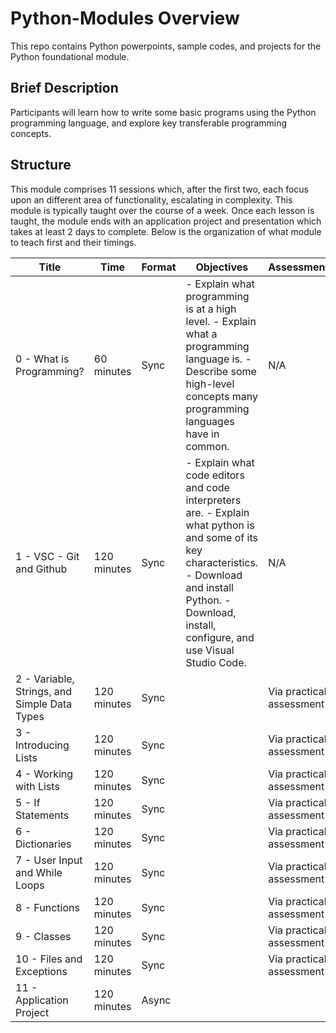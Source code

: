 # Python-Modules Overview
This repo contains Python powerpoints, sample codes, and projects for the Python foundational module. 

## Brief Description

Participants will learn how to write some basic programs using the Python programming language, and explore key transferable programming concepts.

## Structure

This module comprises 11 sessions which, after the first two, each focus upon an different area of functionality, escalating in complexity. This module is typically taught over the course of a week. Once each lesson is taught, the module ends with an application project and presentation which takes at least 2 days to complete. Below is the organization of what module to teach first and their timings.

| Title | Time | Format | Objectives | Assessment |
| --- | --- | --- | --- | --- |
| 0 - What is Programming? | 60 minutes | Sync | - Explain what programming is at a high level. - Explain what a programming language is. - Describe some high-level concepts many programming languages have in common. | N/A |
| 1 - VSC - Git and Github | 120 minutes | Sync | - Explain what code editors and code interpreters are. - Explain what python is and some of its key characteristics. - Download and install Python. - Download, install, configure, and use Visual Studio Code. | N/A |
| 2 - Variable, Strings, and Simple Data Types | 120 minutes | Sync |  | Via practical assessment |
| 3 - Introducing Lists | 120 minutes | Sync |  | Via practical assessment |
| 4 - Working with Lists | 120 minutes | Sync |  | Via practical assessment |
| 5 - If Statements | 120 minutes | Sync |  | Via practical assessment |
| 6 - Dictionaries | 120 minutes | Sync |  | Via practical assessment |
| 7 - User Input and While Loops | 120 minutes | Sync |  | Via practical assessment |
| 8 - Functions | 120 minutes | Sync |  | Via practical assessment |
| 9 - Classes | 120 minutes | Sync |  | Via practical assessment |
| 10 - Files and Exceptions | 120 minutes | Sync |  | Via practical assessment |
|11 - Application Project | 120 minutes | Async |  |   |
